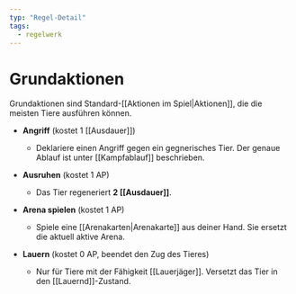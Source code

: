 ```yaml
---
typ: "Regel-Detail"
tags:
  - regelwerk
---
```


# Grundaktionen

Grundaktionen sind Standard-[[Aktionen im Spiel|Aktionen]], die die meisten Tiere ausführen können.

- **Angriff** (kostet 1 [[Ausdauer]])
  - Deklariere einen Angriff gegen ein gegnerisches Tier. Der genaue Ablauf ist unter [[Kampfablauf]] beschrieben.

- **Ausruhen** (kostet 1 AP)
  - Das Tier regeneriert **2 [[Ausdauer]]**.

- **Arena spielen** (kostet 1 AP)
  - Spiele eine [[Arenakarten|Arenakarte]] aus deiner Hand. Sie ersetzt die aktuell aktive Arena.

- **Lauern** (kostet 0 AP, beendet den Zug des Tieres)
  - Nur für Tiere mit der Fähigkeit [[Lauerjäger]]. Versetzt das Tier in den [[Lauernd]]-Zustand.